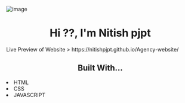 ![image](https://github.com/nitishpjpt/Agency-website/assets/116824310/e4b87a5f-f6a0-412d-b678-a60ae4e3f375)

<h1 align="center">Hi ??, I'm Nitish pjpt</h1>
Live Preview of Website > https://nitishpjpt.github.io/Agency-website/


<h2 align="center">Built With...</h2>
<li>HTML</li>
<li>CSS</li>
<li>JAVASCRIPT</li>

   
